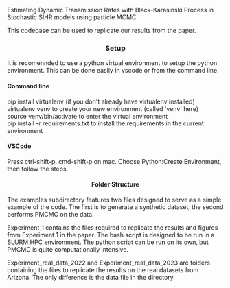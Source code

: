 Estimating Dynamic Transmission Rates with Black-Karasinski Process in Stochastic SIHR models using particle MCMC

This codebase can be used to replicate our results from the paper. 

### <center> Setup </center> 

It is recomennded to use a python virtual environment to setup the python environment. This can be done easily in vscode or from the command line.

#### Command line

pip install virtualenv (if you don't already have virtualenv installed) <br>
virtualenv venv to create your new environment (called 'venv' here) <br>
source venv/bin/activate to enter the virtual environment <br>
pip install -r requirements.txt to install the requirements in the current environment

#### VSCode
Press ctrl-shift-p, cmd-shift-p on mac. Choose Python:Create Environment, then follow the steps. 

#### <center> Folder Structure </center>

The examples subdirectory features two files designed to serve as a simple example of the code. The first is to generate a synthetic dataset, the second performs PMCMC on the data. 

Experiment_1 contains the files required to replicate the results and figures from Experiment 1 in the paper. The bash script is designed to be run in a SLURM HPC environment. The python script can be run on its own,
but PMCMC is quite computationally intensive. 

Experiment_real_data_2022 and Experiment_real_data_2023 are folders containing the files to replicate the results on the real datasets from Arizona. The only difference is the data file in the directory. 



